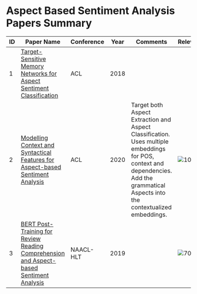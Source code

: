 # Aspect Based Sentiment Analysis Papers Summary

 ID | Paper Name        | Conference | Year | Comments | Relevance
---|------------------------- | --------------- | ------------------------------- | ----- | ----
1|[Target-Sensitive Memory Networks for Aspect Sentiment Classification][p1] | ACL | 2018 | | 
2|[Modelling Context and Syntactical Features for Aspect-based Sentiment Analysis][p2] | ACL | 2020 | Target both Aspect Extraction and Aspect Classification. Uses multiple embeddings for POS, context and dependencies. Add the grammatical Aspects into the contextualized embeddings. | ![100%](https://progress-bar.dev/100/?title=AEASC)
3|[BERT Post-Training for Review Reading Comprehension and Aspect-based Sentiment Analysis][p3] | NAACL-HLT | 2019 | | ![70%](https://progress-bar.dev/70/?title=Reading-Review)

[p3]: https://www.aclweb.org/anthology/N19-1242.pdf
[p2]: https://www.aclweb.org/anthology/2020.acl-main.293.pdf
[p1]: https://www.aclweb.org/anthology/P18-1088/
